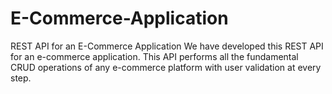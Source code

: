 # E-Commerce-Application
REST API for an E-Commerce Application
We have developed this REST API for an e-commerce application. This API performs all the fundamental CRUD operations of any e-commerce platform with user validation at every step.
